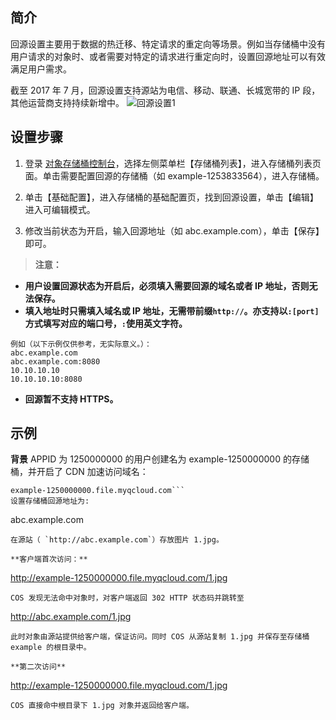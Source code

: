 ## 简介
回源设置主要用于数据的热迁移、特定请求的重定向等场景。例如当存储桶中没有用户请求的对象时、或者需要对特定的请求进行重定向时，设置回源地址可以有效满足用户需求。

截至 2017 年 7 月，回源设置支持源站为电信、移动、联通、长城宽带的 IP 段，其他运营商支持持续新增中。
![回源设置1](http://imgcache.tce.fsphere.cn/image/mc.qcloudimg.com/static/img/c6e4e6281c47210b8dd97ba3a2a7cb9f/image.png)
## 设置步骤
1. 登录 [对象存储桶控制台](http://console.tce.fsphere.cn/cos5)，选择左侧菜单栏【存储桶列表】，进入存储桶列表页面。单击需要配置回源的存储桶（如 example-1253833564），进入存储桶。

2. 单击【基础配置】，进入存储桶的基础配置页，找到回源设置，单击【编辑】进入可编辑模式。

3. 修改当前状态为开启，输入回源地址（如 abc.example.com），单击【保存】即可。

> **注意：**
- **用户设置回源状态为开启后，必须填入需要回源的域名或者 IP 地址，否则无法保存。**
-  **填入地址时只需填入域名或 IP 地址，无需带前缀`http://`。亦支持以`:[port]`方式填写对应的端口号，`:`使用英文字符。**
```
例如（以下示例仅供参考，无实际意义。）：
abc.example.com
abc.example.com:8080
10.10.10.10
10.10.10.10:8080
```
- **回源暂不支持 HTTPS。**

## 示例
**背景**
APPID 为 1250000000 的用户创建名为 example-1250000000 的存储桶，并开启了 CDN 加速访问域名：
```
example-1250000000.file.myqcloud.com```
设置存储桶回源地址为:
```
abc.example.com
```
在源站（ `http://abc.example.com`）存放图片 1.jpg。

**客户端首次访问：**
```
http://example-1250000000.file.myqcloud.com/1.jpg
``` 
COS 发现无法命中对象时，对客户端返回 302 HTTP 状态码并跳转至 
```
http://abc.example.com/1.jpg
``` 
此时对象由源站提供给客户端，保证访问。同时 COS 从源站复制 1.jpg 并保存至存储桶 example 的根目录中。

**第二次访问**
```
http://example-1250000000.file.myqcloud.com/1.jpg
``` 
COS 直接命中根目录下 1.jpg 对象并返回给客户端。
